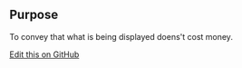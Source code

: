 ## Purpose

To convey that what is being displayed doens't cost money.

[Edit this on GitHub](https://github.com/wellcometrust/wellcomecollection.org/blob/master/common/views/components/FreeSticker/README.md)
